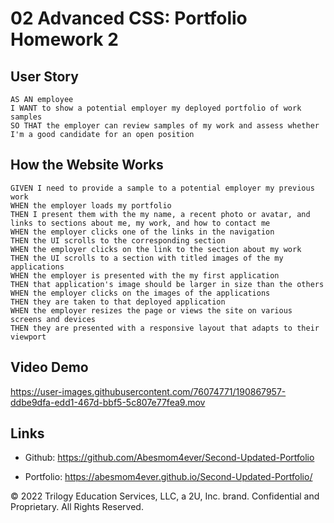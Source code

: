# 02 Advanced CSS: Portfolio Homework 2

## User Story

```
AS AN employee
I WANT to show a potential employer my deployed portfolio of work samples
SO THAT the employer can review samples of my work and assess whether I'm a good candidate for an open position
```

## How the Website Works

```
GIVEN I need to provide a sample to a potential employer my previous work
WHEN the employer loads my portfolio
THEN I present them with the my name, a recent photo or avatar, and links to sections about me, my work, and how to contact me
WHEN the employer clicks one of the links in the navigation
THEN the UI scrolls to the corresponding section
WHEN the employer clicks on the link to the section about my work
THEN the UI scrolls to a section with titled images of the my applications
WHEN the employer is presented with the my first application
THEN that application's image should be larger in size than the others
WHEN the employer clicks on the images of the applications
THEN they are taken to that deployed application
WHEN the employer resizes the page or views the site on various screens and devices
THEN they are presented with a responsive layout that adapts to their viewport
```

## Video Demo

https://user-images.githubusercontent.com/76074771/190867957-ddbe9dfa-edd1-467d-bbf5-5c807e77fea9.mov

## Links

-   Github: https://github.com/Abesmom4ever/Second-Updated-Portfolio

-   Portfolio: https://abesmom4ever.github.io/Second-Updated-Portfolio/

© 2022 Trilogy Education Services, LLC, a 2U, Inc. brand. Confidential and Proprietary. All Rights Reserved.
